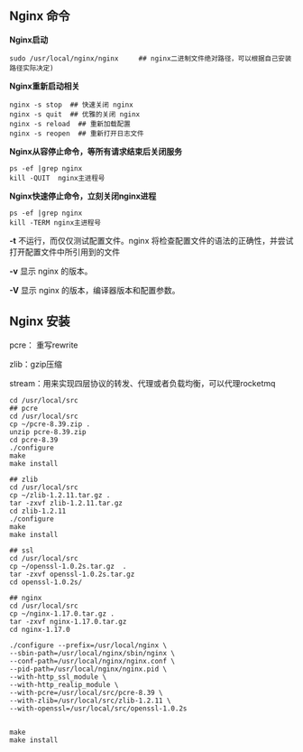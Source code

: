 ## Nginx 命令

**Nginx启动**

```
sudo /usr/local/nginx/nginx     ## nginx二进制文件绝对路径，可以根据自己安装路径实际决定)
```
**Nginx重新启动相关**

```
nginx -s stop  ## 快速关闭 nginx
nginx -s quit  ## 优雅的关闭 nginx
nginx -s reload  ## 重新加载配置
nginx -s reopen  ## 重新打开日志文件
```



**Nginx从容停止命令，等所有请求结束后关闭服务**

```
ps -ef |grep nginx
kill -QUIT  nginx主进程号
```

**Nginx快速停止命令，立刻关闭nginx进程**

```
ps -ef |grep nginx
kill -TERM nginx主进程号 
```

**-t** 不运行，而仅仅测试配置文件。nginx 将检查配置文件的语法的正确性，并尝试打开配置文件中所引用到的文件

**-v** 显示 nginx 的版本。

**-V** 显示 nginx 的版本，编译器版本和配置参数。

## Nginx 安装

pcre： 重写rewrite

zlib：gzip压缩

stream：用来实现四层协议的转发、代理或者负载均衡，可以代理rocketmq

```shell
cd /usr/local/src
## pcre
cd /usr/local/src
cp ~/pcre-8.39.zip .
unzip pcre-8.39.zip 
cd pcre-8.39
./configure
make
make install

## zlib
cd /usr/local/src
cp ~/zlib-1.2.11.tar.gz .
tar -zxvf zlib-1.2.11.tar.gz 
cd zlib-1.2.11
./configure
make
make install

## ssl
cd /usr/local/src
cp ~/openssl-1.0.2s.tar.gz  .
tar -zxvf openssl-1.0.2s.tar.gz 
cd openssl-1.0.2s/

## nginx
cd /usr/local/src
cp ~/nginx-1.17.0.tar.gz .
tar -zxvf nginx-1.17.0.tar.gz
cd nginx-1.17.0
 
./configure --prefix=/usr/local/nginx \
--sbin-path=/usr/local/nginx/sbin/nginx \
--conf-path=/usr/local/nginx/nginx.conf \
--pid-path=/usr/local/nginx/nginx.pid \
--with-http_ssl_module \
--with-http_realip_module \
--with-pcre=/usr/local/src/pcre-8.39 \
--with-zlib=/usr/local/src/zlib-1.2.11 \
--with-openssl=/usr/local/src/openssl-1.0.2s

 
make
make install

```
